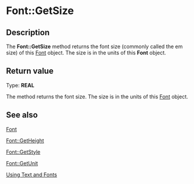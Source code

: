 # Font::GetSize

## Description

The **Font::GetSize** method returns the font size (commonly called the em size) of this
[Font](https://learn.microsoft.com/windows/desktop/api/gdiplusheaders/nl-gdiplusheaders-font) object. The size is in the units of this
**Font** object.

## Return value

Type: **REAL**

The method returns the font size. The size is in the units of this
[Font](https://learn.microsoft.com/windows/desktop/api/gdiplusheaders/nl-gdiplusheaders-font) object.

## See also

[Font](https://learn.microsoft.com/windows/desktop/api/gdiplusheaders/nl-gdiplusheaders-font)

[Font::GetHeight](https://learn.microsoft.com/windows/desktop/api/gdiplusheaders/nf-gdiplusheaders-font-getheight(inreal))

[Font::GetStyle](https://learn.microsoft.com/windows/desktop/api/gdiplusheaders/nf-gdiplusheaders-font-getstyle)

[Font::GetUnit](https://learn.microsoft.com/windows/desktop/api/gdiplusheaders/nf-gdiplusheaders-font-getunit)

[Using Text and Fonts](https://learn.microsoft.com/windows/desktop/gdiplus/-gdiplus-using-text-and-fonts-use)